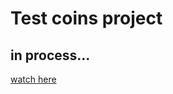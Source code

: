 # Test coins project

## in process...

[watch here](https://polinapolina94.github.io/test_coins_project)
